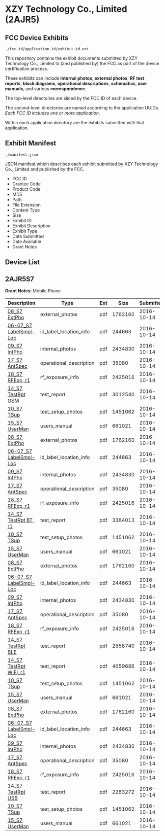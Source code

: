 # XZY Technology Co., Limited (2AJR5)
## FCC Device Exhibits

```
./fcc-id/application-id/exhibit-id.ext
```

This repository contains the exhibit documents submitted by XZY Technology Co., Limited to (and published by) the FCC as part of the device certification process.

These exhibits can include **internal photos**, **external photos**, **RF test reports**, **block diagrams**, **operational descriptions**, **schematics**, **user manuals**, and various **correspondence**.

The top-level directories are sliced by the FCC ID of each device.

The second-level directories are named according to the application UUIDs. *Each FCC ID includes one or more application.*

Within each application directory are the exhibits submitted with that application. 

## Exhibit Manifest

```
./manifest.json
```

JSON manifest which describes each exhibit submitted by XZY Technology Co., Limited and published by the FCC.

- FCC ID
- Grantee Code
- Product Code
- MD5
- Path
- File Extension
- Content Type
- Size
- Exhibit ID
- Exhibit Description
- Exhibit Type
- Date Submitted
- Date Available
- Grant Notes

## Device List
## 2AJR5S7
**Grant Notes:** Mobile Phone

| Description | Type | Ext | Size | Submitted | Available |
| ----------- | ---- | --- | ---- | --------- | --------- |
| [08_S7 ExtPho](2AJR5S7/74a930599194957adfd3094c21b1dbb7/3163563.pdf) | external_photos | pdf | 1762160 | 2016-10-14 | 2016-10-14 |
| [06-07_S7 LabelSmpl-Loc](2AJR5S7/74a930599194957adfd3094c21b1dbb7/3163562.pdf) | id_label_location_info | pdf | 244663 | 2016-10-14 | 2016-10-14 |
| [09_S7 IntPho](2AJR5S7/74a930599194957adfd3094c21b1dbb7/3163564.pdf) | internal_photos | pdf | 2434830 | 2016-10-14 | 2016-10-14 |
| [17_S7 AntSpec](2AJR5S7/74a930599194957adfd3094c21b1dbb7/3163572.pdf) | operational_description | pdf | 35080 | 2016-10-14 | 2016-10-14 |
| [18_S7 RFExp, r1](2AJR5S7/74a930599194957adfd3094c21b1dbb7/3163573.pdf) | rf_exposure_info | pdf | 2425016 | 2016-10-14 | 2016-10-14 |
| [14_S7 TestRpt GSM](2AJR5S7/74a930599194957adfd3094c21b1dbb7/3163678.pdf) | test_report | pdf | 3012540 | 2016-10-14 | 2016-10-14 |
| [10_S7 TSup](2AJR5S7/74a930599194957adfd3094c21b1dbb7/3163565.pdf) | test_setup_photos | pdf | 1451062 | 2016-10-14 | 2016-10-14 |
| [15_S7 UserMan](2AJR5S7/74a930599194957adfd3094c21b1dbb7/3163570.pdf) | users_manual | pdf | 661021 | 2016-10-14 | 2016-10-14 |
| [08_S7 ExtPho](2AJR5S7/e67bfdaf757f7089da4fa7bdc52d5da5/3163563.pdf) | external_photos | pdf | 1762160 | 2016-10-14 | 2016-10-14 |
| [06-07_S7 LabelSmpl-Loc](2AJR5S7/e67bfdaf757f7089da4fa7bdc52d5da5/3163562.pdf) | id_label_location_info | pdf | 244663 | 2016-10-14 | 2016-10-14 |
| [09_S7 IntPho](2AJR5S7/e67bfdaf757f7089da4fa7bdc52d5da5/3163564.pdf) | internal_photos | pdf | 2434830 | 2016-10-14 | 2016-10-14 |
| [17_S7 AntSpec](2AJR5S7/e67bfdaf757f7089da4fa7bdc52d5da5/3163572.pdf) | operational_description | pdf | 35080 | 2016-10-14 | 2016-10-14 |
| [18_S7 RFExp, r1](2AJR5S7/e67bfdaf757f7089da4fa7bdc52d5da5/3163573.pdf) | rf_exposure_info | pdf | 2425016 | 2016-10-14 | 2016-10-14 |
| [14_S7 TestRpt BT, r1](2AJR5S7/e67bfdaf757f7089da4fa7bdc52d5da5/3163569.pdf) | test_report | pdf | 3384013 | 2016-10-14 | 2016-10-14 |
| [10_S7 TSup](2AJR5S7/e67bfdaf757f7089da4fa7bdc52d5da5/3163565.pdf) | test_setup_photos | pdf | 1451062 | 2016-10-14 | 2016-10-14 |
| [15_S7 UserMan](2AJR5S7/e67bfdaf757f7089da4fa7bdc52d5da5/3163570.pdf) | users_manual | pdf | 661021 | 2016-10-14 | 2016-10-14 |
| [08_S7 ExtPho](2AJR5S7/6399d4552bad43114e4b5a80c97a222b/3163563.pdf) | external_photos | pdf | 1762160 | 2016-10-14 | 2016-10-14 |
| [06-07_S7 LabelSmpl-Loc](2AJR5S7/6399d4552bad43114e4b5a80c97a222b/3163562.pdf) | id_label_location_info | pdf | 244663 | 2016-10-14 | 2016-10-14 |
| [09_S7 IntPho](2AJR5S7/6399d4552bad43114e4b5a80c97a222b/3163564.pdf) | internal_photos | pdf | 2434830 | 2016-10-14 | 2016-10-14 |
| [17_S7 AntSpec](2AJR5S7/6399d4552bad43114e4b5a80c97a222b/3163572.pdf) | operational_description | pdf | 35080 | 2016-10-14 | 2016-10-14 |
| [18_S7 RFExp, r1](2AJR5S7/6399d4552bad43114e4b5a80c97a222b/3163573.pdf) | rf_exposure_info | pdf | 2425016 | 2016-10-14 | 2016-10-14 |
| [14_S7 TestRpt BLE](2AJR5S7/6399d4552bad43114e4b5a80c97a222b/3163596.pdf) | test_report | pdf | 2558740 | 2016-10-14 | 2016-10-14 |
| [14_S7 TestRpt WiFi, r1](2AJR5S7/6399d4552bad43114e4b5a80c97a222b/3163602.pdf) | test_report | pdf | 4059686 | 2016-10-14 | 2016-10-14 |
| [10_S7 TSup](2AJR5S7/6399d4552bad43114e4b5a80c97a222b/3163565.pdf) | test_setup_photos | pdf | 1451062 | 2016-10-14 | 2016-10-14 |
| [15_S7 UserMan](2AJR5S7/6399d4552bad43114e4b5a80c97a222b/3163570.pdf) | users_manual | pdf | 661021 | 2016-10-14 | 2016-10-14 |
| [08_S7 ExtPho](2AJR5S7/1dea1ff672ffcea0943d56378d9ee86a/3163563.pdf) | external_photos | pdf | 1762160 | 2016-10-14 | 2016-10-14 |
| [06-07_S7 LabelSmpl-Loc](2AJR5S7/1dea1ff672ffcea0943d56378d9ee86a/3163562.pdf) | id_label_location_info | pdf | 244663 | 2016-10-14 | 2016-10-14 |
| [09_S7 IntPho](2AJR5S7/1dea1ff672ffcea0943d56378d9ee86a/3163564.pdf) | internal_photos | pdf | 2434830 | 2016-10-14 | 2016-10-14 |
| [17_S7 AntSpec](2AJR5S7/1dea1ff672ffcea0943d56378d9ee86a/3163572.pdf) | operational_description | pdf | 35080 | 2016-10-14 | 2016-10-14 |
| [18_S7 RFExp, r1](2AJR5S7/1dea1ff672ffcea0943d56378d9ee86a/3163573.pdf) | rf_exposure_info | pdf | 2425016 | 2016-10-14 | 2016-10-14 |
| [14_S7 TestRpt USB](2AJR5S7/1dea1ff672ffcea0943d56378d9ee86a/3163626.pdf) | test_report | pdf | 2283272 | 2016-10-14 | 2016-10-14 |
| [10_S7 TSup](2AJR5S7/1dea1ff672ffcea0943d56378d9ee86a/3163565.pdf) | test_setup_photos | pdf | 1451062 | 2016-10-14 | 2016-10-14 |
| [15_S7 UserMan](2AJR5S7/1dea1ff672ffcea0943d56378d9ee86a/3163570.pdf) | users_manual | pdf | 661021 | 2016-10-14 | 2016-10-14 |
